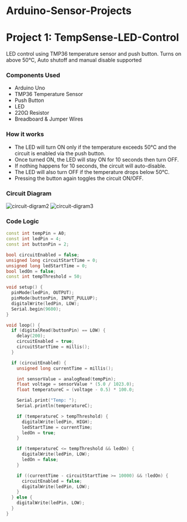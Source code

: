 # Arduino-Sensor-Projects

# Project 1: TempSense-LED-Control  
LED control using TMP36 temperature sensor and push button. Turns on above 50°C, Auto shutoff and manual disable supported


### Components Used

- Arduino Uno  
- TMP36 Temperature Sensor  
- Push Button  
- LED  
- 220Ω Resistor  
- Breadboard & Jumper Wires

### How it works
- The LED will turn ON only if the temperature exceeds 50°C and the circuit is enabled via the push button.  
- Once turned ON, the LED will stay ON for 10 seconds then turn OFF.  
- If nothing happens for 10 seconds, the circuit will auto-disable.  
- The LED will also turn OFF if the temperature drops below 50°C.  
- Pressing the button again toggles the circuit ON/OFF.


### Circuit Diagram
![circuit-digram2](https://github.com/user-attachments/assets/fd7b5195-cf13-4c3f-9bd1-d7423f2696c2)
![circuit-digram3](https://github.com/user-attachments/assets/ba4d86d2-9a55-497e-9ef0-51578a122066)


### Code Logic
```cpp
const int tempPin = A0;
const int ledPin = 4;
const int buttonPin = 2;

bool circuitEnabled = false;
unsigned long circuitStartTime = 0;
unsigned long ledStartTime = 0;
bool ledOn = false;
const int tempThreshold = 50;

void setup() {
  pinMode(ledPin, OUTPUT);
  pinMode(buttonPin, INPUT_PULLUP);
  digitalWrite(ledPin, LOW);
  Serial.begin(9600);
}

void loop() {
  if (digitalRead(buttonPin) == LOW) {
    delay(200);
    circuitEnabled = true;
    circuitStartTime = millis();
  }

  if (circuitEnabled) {
    unsigned long currentTime = millis();

    int sensorValue = analogRead(tempPin);
    float voltage = sensorValue * (5.0 / 1023.0);
    float temperatureC = (voltage - 0.5) * 100.0;

    Serial.print("Temp: ");
    Serial.println(temperatureC);

    if (temperatureC > tempThreshold) {
      digitalWrite(ledPin, HIGH);
      ledStartTime = currentTime;
      ledOn = true;
    }

    if (temperatureC <= tempThreshold && ledOn) {
      digitalWrite(ledPin, LOW);
      ledOn = false;
    }

    if ((currentTime - circuitStartTime >= 10000) && !ledOn) {
      circuitEnabled = false;
      digitalWrite(ledPin, LOW);
    }
  } else {
    digitalWrite(ledPin, LOW);
  }
}

```








